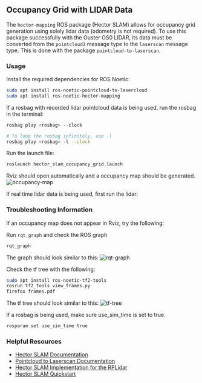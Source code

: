 ## Occupancy Grid with LIDAR Data

The `hector-mapping` ROS package (Hector SLAM) allows for occupancy grid generation using solely lidar data (odometry is not required). To use this package successfully with the Ouster OS0 LIDAR, its data must be converted from the `pointcloud2` message type to the `laserscan` message type. This is done with the package `pointcloud-to-laserscan`.

### Usage

Install the required dependencies for ROS Noetic:
```bash
sudo apt install ros-noetic-pointcloud-to-lasercloud
sudo apt install ros-noetic-hector-mapping
```
If a rosbag with recorded lidar pointcloud data is being used, run the rosbag in the terminal:
```bash
rosbag play <rosbag> --clock

# To loop the rosbag infinitely, use -l
rosbag play <rosbag> -l --clock
```

Run the launch file:
```bash
roslaunch hector_slam_occupancy_grid.launch
```

Rviz should open automatically and a occupancy map should be generated.
![occupancy-map](https://github.com/amrle/ros/assets/88772825/166f96c4-2aec-4172-bfe9-8b7cf9823a0c)

If real time lidar data is being used, first run the lidar: 

### Troubleshooting Information

If an occupancy map does not appear in Rviz, try the following:

Run `rqt_graph` and check the ROS graph
```bash
rqt_graph
```
The graph should look similar to this:
![rqt-graph](https://github.com/amrle/ros/assets/88772825/9a2cd151-aca8-45e9-a944-ff3b20f9e646)


Check the tf tree with the following:
```bash
sudo apt install ros-noetic-tf2-tools
rosrun tf2_tools view_frames.py
firefox frames.pdf
```
The tf tree should look similar to this:
![tf-tree](https://github.com/amrle/ros/assets/88772825/ebeaea7f-9908-48d6-91fd-2747720ef24c)

If a rosbag is being used, make sure use_sim_time is set to true. 
```bash
rosparam set use_sim_time true
```

### Helpful Resources
- [Hector SLAM Documentation](http://wiki.ros.org/hector_slam)
- [Pointcloud to Laserscan Documentation](http://wiki.ros.org/pointcloud_to_laserscan)
- [Hector SLAM Implementation for the RPLidar](https://github.com/NickL77/RPLidar_Hector_SLAM)
- [Hector SLAM Quickstart](https://github.com/avs2805/hector_slam_quickstart)
